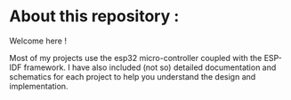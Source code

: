 # About this repository :

Welcome here !

Most of my projects use the esp32 micro-controller coupled with the ESP-IDF framework. 
I have also included (not so) detailed documentation and schematics for each project to help you understand the design and implementation.
